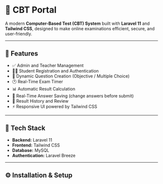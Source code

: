 # 🧠 CBT Portal

A modern **Computer-Based Test (CBT) System** built with **Laravel 11** and **Tailwind CSS**, designed to make online examinations efficient, secure, and user-friendly.

---

## 🚀 Features

-   ✅ Admin and Teacher Management
-   🧑‍🎓 Student Registration and Authentication
-   📝 Dynamic Question Creation (Objective / Multiple Choice)
-   🕐 Real-Time Exam Timer
-   📊 Automatic Result Calculation
-   💾 Real-Time Answer Saving (change answers before submit)
-   📜 Result History and Review
-   ⚡ Responsive UI powered by Tailwind CSS

---

## 🧩 Tech Stack

-   **Backend:** Laravel 11
-   **Frontend:** Tailwind CSS
-   **Database:** MySQL
-   **Authentication:** Laravel Breeze

---

## ⚙️ Installation & Setup
